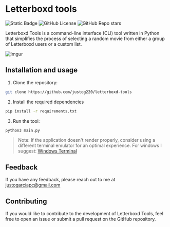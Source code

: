 # Letterboxd tools
![Static Badge](https://img.shields.io/badge/Made_with-Python-blue)
![GitHub License](https://img.shields.io/github/license/justog220/letterboxd-tools?color=%2314181c)
![GitHub Repo stars](https://img.shields.io/github/stars/justog220/letterboxd-tools?style=social&logo=github)

Letterboxd Tools is a command-line interface (CLI) tool written in Python that simplifies the process of selecting a random movie from either a group of Letterboxd users or a custom list.

![Imgur](https://i.imgur.com/FOwlScN.gif)

## Installation and usage

1. Clone the repository:
```bash
git clone https://github.com/justog220/letterboxd-tools
```
2. Install the required dependencies
```bash
pip install -r requirements.txt
```

3. Run the tool:
```bash
python3 main.py
```
> Note: If the application doesn't render properly, consider using a different terminal emulator for an optimal experience. For windows I suggest: [Windows Terminal](https://apps.microsoft.com/detail/9N0DX20HK701)

## Feedback

If you have any feedback, please reach out to me at justogarciapc@gmail.com


## Contributing
If you would like to contribute to the development of Letterboxd Tools, feel free to open an issue or submit a pull request on the GitHub repository.
